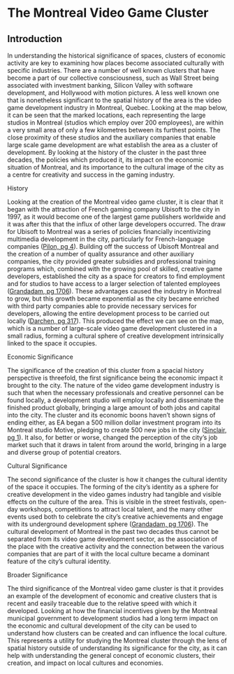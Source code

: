 # The Montreal Video Game Cluster
<h2>Introduction</h2>

<p>In understanding the historical significance of spaces, clusters of economic activity are key to examining how places become associated culturally with specific industries. There are a number of well known clusters that have become a part of our collective consciousness, such as Wall Street being associated with investment banking, Silicon Valley with software development, and Hollywood with motion pictures. A less well known one that is nonetheless significant to the spatial history of the area is the video game development industry in Montreal, Quebec. Looking at the map below, it can be seen that the marked locations, each representing the large studios in Montreal (studios which employ over 200 employees), are within a very small area of only a few kilometres between its furthest points. The close proximity of these studios and the auxiliary companies that enable large scale game development are what establish the area as a cluster of development. By looking at the history of the cluster in the past three decades, the policies which produced it, its impact on the economic situation of Montreal, and its importance to the cultural image of the city as a centre for creativity and success in the gaming industry.


<div class="markers">
  <!-- these buttons hide/show all the markers  -->
  <!-- to hide/show blue or red markers instead, change my_markers below to blue_markers
       to red_markers.  If you have defined your own color (or other) arrays, use those instead -->

</div>
  <div id="mapcontainer">
    <div id="map_canvas"></div>
  </div>
  <div id="map_legend"></div>
</div>

History

Looking at the creation of the Montreal video game cluster, it is clear that it began with the attraction of French gaming company Ubisoft to the city in 1997, as it would become one of the largest game publishers worldwide and it was after this that the influx of other large developers occurred. The draw for Ubisoft to Montreal was a series of policies financially incentivizing multimedia development in the city, particularly for French-language companies ([Pilon, pg 4](https://www.hindawi.com/journals/usr/2013/957630/)). Building off the success of Ubisoft Montreal and the creation of a number of quality assurance and other auxiliary companies, the city provided greater subsidies and professional training programs which, combined with the growing pool of skilled, creative game developers, established the city as a space for creators to find employment and for studios to have access to a larger selection of talented employees ([Grandadam, pg 1706](https://journals-scholarsportalinfo.myaccess.library.utoronto.ca/pdf/00343404/v47i0010/1701_psatdotvgiim.xml/)). These advantages caused the industry in Montreal to grow, but this growth became exponential as the city became enriched with third party companies able to provide necessary services for developers, allowing the entire development process to be carried out locally ([Darchen, pg 317](https://journals-scholarsportal-info.myaccess.library.utoronto.ca/pdf/09654313/v23i0002/311_pfccacgiimam.xml)). This produced the effect we can see on the map, which is a number of large-scale video game development clustered in a small radius, forming a cultural sphere of creative development intrinsically linked to the space it occupies.

Economic Significance

The significance of the creation of this cluster from a spacial history perspective is threefold, the first significance being the economic impact it brought to the city. The nature of the video game development industry is such that when the necessary professionals and creative personnel can be found locally, a development studio will employ locally and disseminate the finished product globally, bringing a large amount of both jobs and capital into the city. The cluster and its economic boons haven’t shown signs of ending either, as EA began a 500 million dollar investment program into its Montreal studio Motive, pledging to create 500 new jobs in the city ([Sinclair, pg 1](https://www.gamesindustry.biz/articles/2017-04-07-ea-plans-to-add-500-new-jobs-in-montreal)). It also, for better or worse, changed the perception of the city’s job market such that it draws in talent from around the world, bringing in a large and diverse group of potential creators.

Cultural Significance

The second significance of the cluster is how it changes the cultural identity of the space it occupies. The forming of the city’s identity as a sphere for creative development in the video games industry had tangible and visible effects on the culture of the area. This is visible in the street festivals, open-day workshops, competitions to attract local talent, and the many other events used both to celebrate the city’s creative achievements and engage with its underground development sphere ([Grandadam, pg 1706](https://journals-scholarsportalinfo.myaccess.library.utoronto.ca/pdf/00343404/v47i0010/1701_psatdotvgiim.xml)). The cultural development of Montreal in the past two decades thus cannot be separated from its video game development sector, as the association of the place with the creative activity and the connection between the various companies that are part of it with the local culture became a dominant feature of the city’s cultural identity.

Broader Significance

The third significance of the Montreal video game cluster is that it provides an example of the development of economic and creative clusters that is recent and easily traceable due to the relative speed with which it developed. Looking at how the financial incentives given by the Montreal municipal government to development studios had a long term impact on the economic and cultural development of the city can be used to understand how clusters can be created and can influence the local culture. This represents a utility for studying the Montreal cluster through the lens of spatial history outside of understanding its significance for the city, as it can help with understanding the general concept of economic clusters, their creation, and impact on local cultures and economies.
